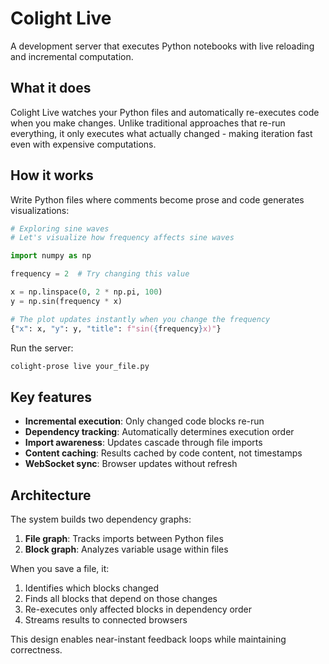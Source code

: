 # Colight Live

A development server that executes Python notebooks with live reloading and incremental computation.

## What it does

Colight Live watches your Python files and automatically re-executes code when you make changes. Unlike traditional approaches that re-run everything, it only executes what actually changed - making iteration fast even with expensive computations.

## How it works

Write Python files where comments become prose and code generates visualizations:

```python
# Exploring sine waves
# Let's visualize how frequency affects sine waves

import numpy as np

frequency = 2  # Try changing this value

x = np.linspace(0, 2 * np.pi, 100)
y = np.sin(frequency * x)

# The plot updates instantly when you change the frequency
{"x": x, "y": y, "title": f"sin({frequency}x)"}
```

Run the server:

```bash
colight-prose live your_file.py
```

## Key features

- **Incremental execution**: Only changed code blocks re-run
- **Dependency tracking**: Automatically determines execution order
- **Import awareness**: Updates cascade through file imports
- **Content caching**: Results cached by code content, not timestamps
- **WebSocket sync**: Browser updates without refresh

## Architecture

The system builds two dependency graphs:

1. **File graph**: Tracks imports between Python files
2. **Block graph**: Analyzes variable usage within files

When you save a file, it:

1. Identifies which blocks changed
2. Finds all blocks that depend on those changes
3. Re-executes only affected blocks in dependency order
4. Streams results to connected browsers

This design enables near-instant feedback loops while maintaining correctness.
